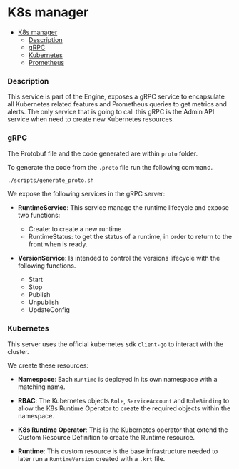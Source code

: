 # K8s manager 

- [K8s manager](#k8s-manager)
    - [Description](#description)
    - [gRPC](#grpc)
    - [Kubernetes](#kubernetes)
    - [Prometheus](#prometheus)


### Description 

This service is part of the Engine, exposes a gRPC service to encapsulate all Kubernetes related features and Prometheus 
queries to get metrics and alerts. The only service that is going to call this gRPC is the Admin API service when need 
to create new Kubernetes resources.

### gRPC

The Protobuf file and the code generated are within `proto` folder. 

To generate the code from the `.proto` file run the following command.

```bash
./scripts/generate_proto.sh
```

We expose the following services in the gRPC server:

- **RuntimeService**: This service manage the runtime lifecycle and expose two functions:
    - Create: to create a new runtime
    - RuntimeStatus: to get the status of a runtime, in order to return to the front when is ready.

- **VersionService**: Is intended to control the versions lifecycle with the following functions.
    - Start
    - Stop
    - Publish
    - Unpublish
    - UpdateConfig

### Kubernetes

This server uses the official kubernetes sdk `client-go` to interact with the cluster. 

We create these resources:

- **Namespace**: Each `Runtime` is deployed in its own namespace with a matching name.

- **RBAC**: The Kubernetes objects `Role`, `ServiceAccount` and `RoleBinding` to allow the K8s Runtime Operator to create the required objects within the namespace.

- **K8s Runtime Operator**: This is the Kubernetes operator that extend the Custom Resource Definition to create the Runtime resource.

- **Runtime**: This custom resource is the base infrastructure needed to later run a `RuntimeVersion` created with a `.krt` file.
